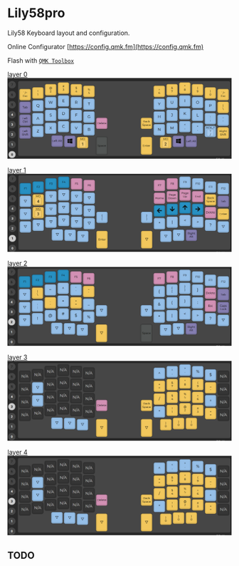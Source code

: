 
# Lily58pro

Lily58 Keyboard layout and configuration.

Online Configurator [https://config.qmk.fm](https://config.qmk.fm)

Flash with [`QMK Toolbox`](https://github.com/qmk/qmk_toolbox) 

[layer 0](0.png)
![layer 0](0.png)

[layer 1](1.png)
![layer 1](1.png)

[layer 2](2.png)
![layer 2](2.png)

[layer 3](3.png)
![layer 3](3.png)

[layer 4](3.png)
![layer 3](3.png)

## TODO

